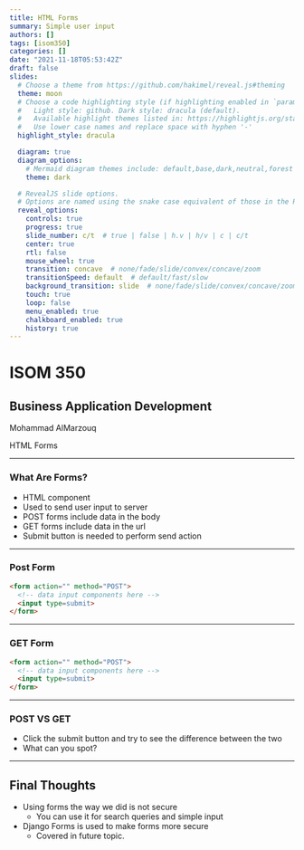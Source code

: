 ```yaml
---
title: HTML Forms
summary: Simple user input
authors: []
tags: [isom350]
categories: []
date: "2021-11-18T05:53:42Z"
draft: false
slides:
  # Choose a theme from https://github.com/hakimel/reveal.js#theming
  theme: moon
  # Choose a code highlighting style (if highlighting enabled in `params.toml`)
  #   Light style: github. Dark style: dracula (default).
  #   Available highlight themes listed in: https://highlightjs.org/static/demo/
  #   Use lower case names and replace space with hyphen '-'
  highlight_style: dracula

  diagram: true
  diagram_options:
    # Mermaid diagram themes include: default,base,dark,neutral,forest
    theme: dark

  # RevealJS slide options.
  # Options are named using the snake case equivalent of those in the RevealJS docs.
  reveal_options:
    controls: true
    progress: true
    slide_number: c/t  # true | false | h.v | h/v | c | c/t
    center: true
    rtl: false
    mouse_wheel: true
    transition: concave  # none/fade/slide/convex/concave/zoom
    transitionSpeed: default  # default/fast/slow
    background_transition: slide  # none/fade/slide/convex/concave/zoom
    touch: true
    loop: false
    menu_enabled: true
    chalkboard_enabled: true
    history: true
---
```



# ISOM 350
## Business Application Development

Mohammad AlMarzouq

HTML Forms

---

### What Are Forms?

- HTML component 
- Used to send user input to server
- POST forms include data in the body
- GET forms include data in the url
- Submit button is needed to perform send action

---

### Post Form

  ```html
  <form action="" method="POST">
    <!-- data input components here -->
    <input type=submit>
  </form>
  ```

---

### GET Form

  ```html
  <form action="" method="POST">
    <!-- data input components here -->
    <input type=submit>
  </form>
  ```

---

### POST VS GET

- Click the submit button and try to see the difference between the two
- What can you spot?

---

## Final Thoughts

- Using forms the way we did is not secure
  - You can use it for search queries and simple input
- Django Forms is used to make forms more secure
  - Covered in future topic.